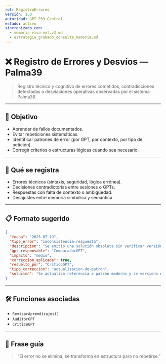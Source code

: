 ```yaml
---
rol: RegistroErrores
versión: 1.0
autoridad: GPT_P39_Central
estado: activo
sincronizado_con:
  - memoria-viva-ext.v3.md
  - estrategia_grabado_consulta_memoria.md
---
```


# ❌ Registro de Errores y Desvíos — Palma39

> Registro técnico y cognitivo de errores cometidos, contradicciones detectadas o desviaciones operativas observadas por el sistema Palma39.

---

## 🎯 Objetivo

- Aprender de fallos documentados.
- Evitar repeticiones sistemáticas.
- Identificar patrones de error (por GPT, por contexto, por tipo de petición).
- Corregir criterios o estructuras lógicas cuando sea necesario.

---

## 🧩 Qué se registra

- Errores técnicos (sintaxis, seguridad, lógica errónea).
- Decisiones contradictorias entre sesiones o GPTs.
- Respuestas con falta de contexto o ambigüedad.
- Desajustes entre memoria simbólica y semántica.

---

## 📋 Formato sugerido

```json
{
  "fecha": "2025-07-19",
  "tipo_error": "inconsistencia-respuesta",
  "descripcion": "Se emitió una solución obsoleta sin verificar versión actual.",
  "gpt_responsable": "ComparadorGPT",
  "impacto": "medio",
  "correccion_aplicada": true,
  "resuelto_por": "CriticoGPT",
  "tipo_correccion": "actualizacion-de-patron",
  "solucion": "Se actualizó referencia a patrón moderno y se versionó el caso."
}
```

---

## 🛠️ Funciones asociadas

- `RevisarAprendizajes()`
- `AuditorGPT`
- `CriticoGPT`

---

## 🧠 Frase guía

> “El error no se elimina, se transforma en estructura para no repetirse.”
